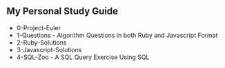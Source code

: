 ## My Personal Study Guide

 - 0-Project-Euler
 - 1-Questions - Algorithm Questions in both Ruby and Javascript Format
 - 2-Ruby-Solutions
 - 3-Javascript-Solutions
 - 4-SQL-Zoo - A SQL Query Exercise Using SQL
